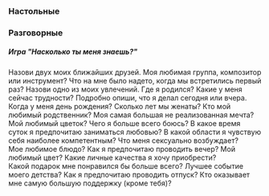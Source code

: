 
### Настольные

### Разговорные
##### Игра "Насколько ты меня знаешь?"
Назови двух моих ближайших друзей. 
Моя любимая группа, композитор или инструмент? 
Что на мне было надето, когда мы встретились первый раз? 
Назови одно из моих увлечений.
Где я родился? 
Какие у меня сейчас трудности?
Подробно опиши, что я делал сегодня или вчера. 
Когда у меня день рождения?
Сколько лет мы женаты?
Кто мой любимый родственник? 
Моя самая большая не реализованная мечта?   
Мой любимый цветок? 
Чего я больше всего боюсь?
В какое время суток я предпочитаю заниматься любовью? 
﻿﻿﻿﻿В какой области я чувствую себя наиболее компетентным?
﻿﻿﻿﻿Что меня сексуально возбуждает?   
﻿﻿﻿﻿Мое любимое блюдо?
﻿﻿﻿﻿Как я предпочитаю проводить вечер?
﻿﻿﻿﻿Мой любимый цвет? 
﻿﻿﻿﻿Какие личные качества я хочу приобрести?  
﻿﻿﻿﻿Какой подарок мне понравился бы больше всего? 
﻿﻿﻿﻿Лучшее событие моего детства? 
Как я предпочитаю проводить отпуск? 
Кто оказывает мне самую большую поддержку (кроме тебя)? 
